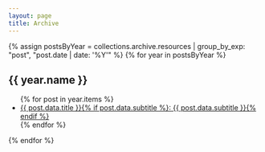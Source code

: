```yaml
---
layout: page
title: Archive
---
```


{% assign postsByYear = collections.archive.resources | group_by_exp: "post", "post.date | date: '%Y'" %}
{% for year in postsByYear %}
  <h2>{{ year.name }}</h2>
  <ul>
    {% for post in year.items %}
      <li>
        <a href="{{ post.relative_url }}">
          {{ post.data.title }}{% if post.data.subtitle %}: {{ post.data.subtitle }}{% endif %}
        </a>
      </li>
    {% endfor %}
  </ul>
{% endfor %}
